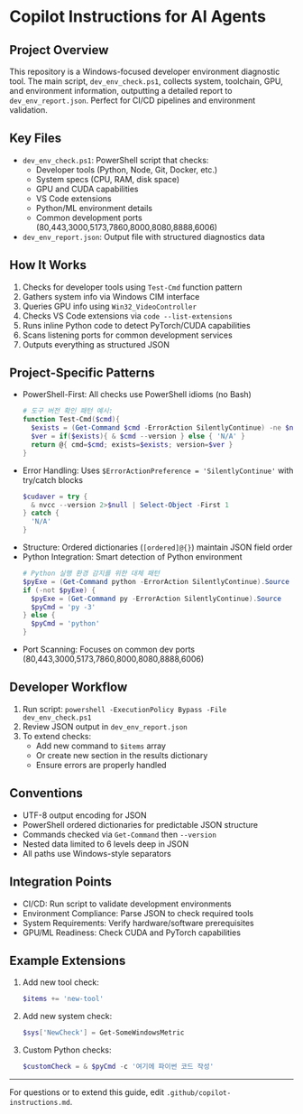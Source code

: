 # Copilot Instructions for AI Agents

## Project Overview
This repository is a Windows-focused developer environment diagnostic tool. The main script, `dev_env_check.ps1`, collects system, toolchain, GPU, and environment information, outputting a detailed report to `dev_env_report.json`. Perfect for CI/CD pipelines and environment validation.

## Key Files
- `dev_env_check.ps1`: PowerShell script that checks:
  - Developer tools (Python, Node, Git, Docker, etc.)
  - System specs (CPU, RAM, disk space)
  - GPU and CUDA capabilities
  - VS Code extensions
  - Python/ML environment details
  - Common development ports (80,443,3000,5173,7860,8000,8080,8888,6006)
- `dev_env_report.json`: Output file with structured diagnostics data

## How It Works
1. Checks for developer tools using `Test-Cmd` function pattern
2. Gathers system info via Windows CIM interface
3. Queries GPU info using `Win32_VideoController`
4. Checks VS Code extensions via `code --list-extensions`
5. Runs inline Python code to detect PyTorch/CUDA capabilities
6. Scans listening ports for common development services
7. Outputs everything as structured JSON

## Project-Specific Patterns
- PowerShell-First: All checks use PowerShell idioms (no Bash)
  ```powershell
  # 도구 버전 확인 패턴 예시:
  function Test-Cmd($cmd){
    $exists = (Get-Command $cmd -ErrorAction SilentlyContinue) -ne $null
    $ver = if($exists){ & $cmd --version } else { 'N/A' }
    return @{ cmd=$cmd; exists=$exists; version=$ver }
  }
  ```
- Error Handling: Uses `$ErrorActionPreference = 'SilentlyContinue'` with try/catch blocks
  ```powershell
  $cudaver = try { 
    & nvcc --version 2>$null | Select-Object -First 1 
  } catch { 
    'N/A' 
  }
  ```
- Structure: Ordered dictionaries (`[ordered]@{}`) maintain JSON field order
- Python Integration: Smart detection of Python environment
  ```powershell
  # Python 실행 환경 감지를 위한 대체 패턴
  $pyExe = (Get-Command python -ErrorAction SilentlyContinue).Source
  if (-not $pyExe) { 
    $pyExe = (Get-Command py -ErrorAction SilentlyContinue).Source
    $pyCmd = 'py -3' 
  } else { 
    $pyCmd = 'python' 
  }
  ```
- Port Scanning: Focuses on common dev ports (80,443,3000,5173,7860,8000,8080,8888,6006)

## Developer Workflow
1. Run script: `powershell -ExecutionPolicy Bypass -File dev_env_check.ps1`
2. Review JSON output in `dev_env_report.json`
3. To extend checks:
   - Add new command to `$items` array
   - Or create new section in the results dictionary
   - Ensure errors are properly handled

## Conventions
- UTF-8 output encoding for JSON
- PowerShell ordered dictionaries for predictable JSON structure
- Commands checked via `Get-Command` then `--version`
- Nested data limited to 6 levels deep in JSON
- All paths use Windows-style separators

## Integration Points
- CI/CD: Run script to validate development environments
- Environment Compliance: Parse JSON to check required tools
- System Requirements: Verify hardware/software prerequisites
- GPU/ML Readiness: Check CUDA and PyTorch capabilities

## Example Extensions
1. Add new tool check:
   ```powershell
   $items += 'new-tool'
   ```
2. Add new system check:
   ```powershell
   $sys['NewCheck'] = Get-SomeWindowsMetric
   ```
3. Custom Python checks:
   ```powershell
   $customCheck = & $pyCmd -c '여기에 파이썬 코드 작성'
   ```

---
For questions or to extend this guide, edit `.github/copilot-instructions.md`.
